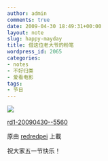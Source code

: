 ```yaml
---
author: admin
comments: true
date: 2009-04-30 18:49:31+00:00
layout: note
slug: happy-mayday
title: 借这位老大爷的粉笔
wordpress_id: 2065
categories:
- notes
- 不好归类
- 爱看电影
tags:
- 节日
---
```






[![](http://farm4.static.flickr.com/3584/3488337252_21fbd8a096_m.jpg)](http://www.flickr.com/photos/lookoo/3488337252/)
  


[rd1-20090430--5560](http://www.flickr.com/photos/lookoo/3488337252/)
  

原由 [redredpei](http://www.flickr.com/people/lookoo/) 上載




祝大家五一节快乐！
  

